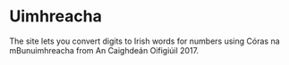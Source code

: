 # Uimhreacha
The site lets you convert digits to Irish words for numbers using Córas na mBunuimhreacha from An Caighdeán Oifigiúil 2017.
